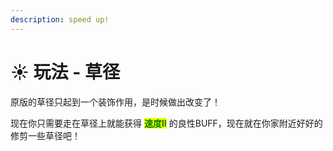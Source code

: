 ```yaml
---
description: speed up!
---
```


# ☀️ 玩法 - 草径

原版的草径只起到一个装饰作用，是时候做出改变了！

现在你只需要走在草径上就能获得 <mark style="color:green;">**速度II**</mark> 的良性BUFF，现在就在你家附近好好的修剪一些草径吧！
